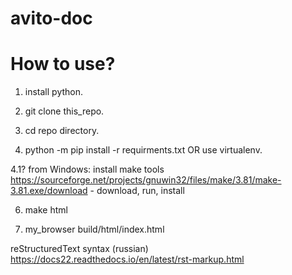 # avito-doc

How to use?
=================

1. install python.

2. git clone this_repo.

3. cd repo directory.

4. python -m pip install -r requirments.txt OR use virtualenv.

4.1? from Windows:  install make tools https://sourceforge.net/projects/gnuwin32/files/make/3.81/make-3.81.exe/download  - download, run, install

6. make html

6. my_browser build/html/index.html


reStructuredText syntax (russian)
	<https://docs22.readthedocs.io/en/latest/rst-markup.html>
